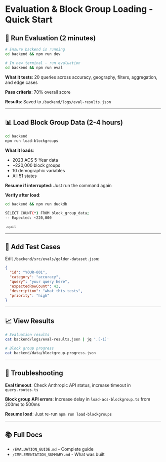 # Evaluation & Block Group Loading - Quick Start

## 🧪 Run Evaluation (2 minutes)

```bash
# Ensure backend is running
cd backend && npm run dev

# In new terminal - run evaluation
cd backend && npm run eval
```

**What it tests**: 20 queries across accuracy, geography, filters, aggregation, and edge cases

**Pass criteria**: 70% overall score

**Results**: Saved to `/backend/logs/eval-results.json`

---

## 📊 Load Block Group Data (2-4 hours)

```bash
cd backend
npm run load-blockgroups
```

**What it loads**:
- 2023 ACS 5-Year data
- ~220,000 block groups
- 10 demographic variables
- All 51 states

**Resume if interrupted**: Just run the command again

**Verify after load**:
```bash
cd backend && npm run duckdb

SELECT COUNT(*) FROM block_group_data;
-- Expected: ~220,000

.quit
```

---

## 📝 Add Test Cases

Edit `/backend/src/evals/golden-dataset.json`:

```json
{
  "id": "YOUR-001",
  "category": "accuracy",
  "query": "your query here",
  "expectedRowCount": 42,
  "description": "what this tests",
  "priority": "high"
}
```

---

## 📈 View Results

```bash
# Evaluation results
cat backend/logs/eval-results.json | jq '.[-1]'

# Block group progress
cat backend/data/blockgroup-progress.json
```

---

## 🚨 Troubleshooting

**Eval timeout**: Check Anthropic API status, increase timeout in `query.routes.ts`

**Block group API errors**: Increase delay in `load-acs-blockgroup.ts` from 200ms to 500ms

**Resume load**: Just re-run `npm run load-blockgroups`

---

## 📚 Full Docs

- `/EVALUATION_GUIDE.md` - Complete guide
- `/IMPLEMENTATION_SUMMARY.md` - What was built
